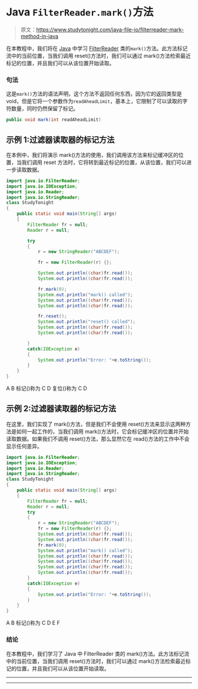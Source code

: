 # Java `FilterReader.mark()`方法

> 原文：<https://www.studytonight.com/java-file-io/filterreader-mark-method-in-java>

在本教程中，我们将在 [Java](https://www.studytonight.com/java/) 中学习 [FilterReader](https://www.studytonight.com/java-file-io/java-filterreader) 类的`mark()`方法。此方法标记流中的当前位置，当我们调用 reset()方法时，我们可以通过 mark()方法检索最近标记的位置，并且我们可以从该位置开始读取。

### 句法

这是`mark()`方法的语法声明，这个方法不返回任何东西，因为它的返回类型是 void，但是它将一个参数作为`readAheadLimit`，基本上，它限制了可以读取的字符数量，同时仍然保留了标记。

```java
public void mark(int readAheadLimit)
```

## 示例 1:过滤器读取器的标记方法

在本例中，我们将演示 mark()方法的使用，我们调用该方法来标记缓冲区的位置，当我们调用 reset 方法时，它将转到最近标记的位置，从该位置，我们可以进一步读取数据。

```java
import java.io.FilterReader;
import java.io.IOException;
import java.io.Reader;
import java.io.StringReader;
class StudyTonight
{
	public static void main(String[] args)  
	{ 
		FilterReader fr = null;
		Reader r = null;      

		try 
		{
			r = new StringReader("ABCDEF");

			fr = new FilterReader(r) {};

			System.out.println((char)fr.read());
			System.out.println((char)fr.read());

			fr.mark(0);
			System.out.println("mark() called");
			System.out.println((char)fr.read());
			System.out.println((char)fr.read());

			fr.reset();
			System.out.println("reset() called");
			System.out.println((char)fr.read());
			System.out.println((char)fr.read());

		} 
		catch(IOException e)
		{
			System.out.println("Error: "+e.toString());
		}  
	}
}
```

A
B
标记()称为
C
D
复位()称为
C
D

## 示例 2:过滤器读取器的标记方法

在这里，我们实现了 mark()方法，但是我们不会使用 reset()方法来显示这两种方法是如何一起工作的，当我们调用 mark()方法时，它会标记缓冲区的位置并开始读取数据。如果我们不调用 reset()方法，那么显然它在 read()方法的工作中不会显示任何差异。

```java
import java.io.FilterReader;
import java.io.IOException;
import java.io.Reader;
import java.io.StringReader;
class StudyTonight
{
	public static void main(String[] args)  
	{ 
		FilterReader fr = null;
		Reader r = null;      
		try 
		{
			r = new StringReader("ABCDEF");
			fr = new FilterReader(r) {};
			System.out.println((char)fr.read());
			System.out.println((char)fr.read());
			fr.mark(0);
			System.out.println("mark() called");
			System.out.println((char)fr.read());
			System.out.println((char)fr.read());
			System.out.println((char)fr.read());
			System.out.println((char)fr.read());
		} 
		catch(IOException e)
		{
			System.out.println("Error: "+e.toString());
		}  
	}
}
```

A
B
标记()称为
C
D
E
F

### 结论

在本教程中，我们学习了 Java 中 FilterReader 类的 mark()方法。此方法标记流中的当前位置，当我们调用 reset()方法时，我们可以通过 mark()方法检索最近标记的位置，并且我们可以从该位置开始读取。

* * *

* * *